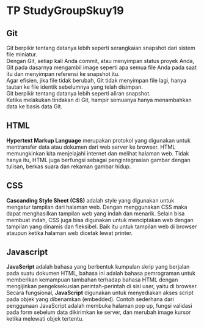 # TP StudyGroupSkuy19

## Git  
Git berpikir tentang datanya lebih seperti serangkaian snapshot dari sistem file miniatur.  
Dengan Git, setiap kali Anda commit, atau menyimpan status proyek Anda, Git pada dasarnya mengambil image seperti apa semua file Anda pada saat itu dan menyimpan referensi ke snapshot itu.  
Agar efisien, jika file tidak berubah, Git tidak menyimpan file lagi, hanya tautan ke file identik sebelumnya yang telah disimpan.  
Git berpikir tentang datanya lebih seperti aliran snapshot.  
Ketika melakukan tindakan di Git, hampir semuanya hanya menambahkan data ke basis data Git.  

## HTML  
**Hypertext Markup Language** merupakan protokol yang digunakan untuk mentransfer data atau dokumen dari web server ke browser. HTML memungkinkan kita menjelajahi internet dan melihat halaman web. Tidak hanya itu, HTML juga berfungsi sebagai pengintegrasian gambar dengan tulisan, berkas suara dan rekaman gambar hidup.

## CSS
**Cascanding Style Sheet (CSS)** adalah style yang digunakan untuk mengatur tampilan dari halaman web. Dengan menggunakan CSS maka dapat menghasilkan tampilan web yang indah dan menarik.
Selain bisa membuat indah, CSS juga bisa digunakan untuk menciptakan web dengan tampilan yang dinamis dan fleksibel. Baik itu untuk tampilan web di browser ataupun ketika halaman web dicetak lewat printer.

## Javascript
**JavaScript** adalah bahasa yang berbentuk kumpulan skrip yang berjalan pada suatu dokumen HTML, bahasa ini adalah bahasa pemrograman untuk memberikan kemampuan tambahan terhadap bahasa HTML dengan mengijinkan pengeksekusian perintah-perintah di sisi user, yaitu di browser. Secara fungsional, **JavaScript** digunakan untuk menyediakan akses script pada objek yang dibenamkan (embedded). Contoh sederhana dari penggunaan JavaScript adalah membuka halaman pop up, fungsi validasi pada form sebelum data dikirimkan ke server, dan merubah image kursor ketika melewati objek tertentu.
